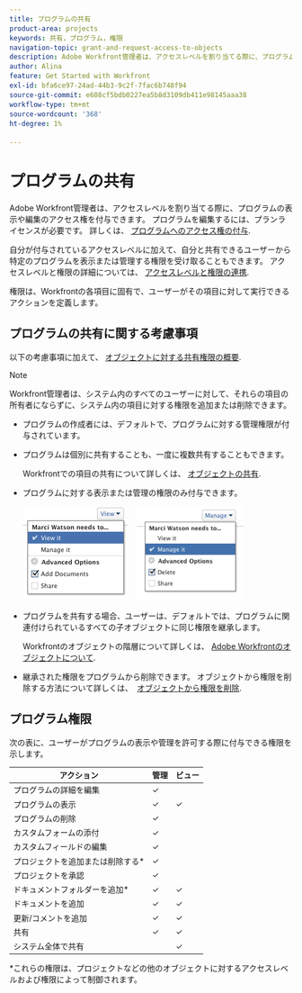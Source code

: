 ```yaml
---
title: プログラムの共有
product-area: projects
keywords: 共有，プログラム，権限
navigation-topic: grant-and-request-access-to-objects
description: Adobe Workfront管理者は、アクセスレベルを割り当てる際に、プログラムの表示や編集のアクセス権を付与できます。 プログラムを編集するには、プランライセンスが必要です。
author: Alina
feature: Get Started with Workfront
exl-id: bfa6ce97-24ad-44b3-9c2f-7fac6b748f94
source-git-commit: e608cf5bdb0227ea5b8d3109db411e98145aaa38
workflow-type: tm+mt
source-wordcount: '368'
ht-degree: 1%

---
```


# プログラムの共有

Adobe Workfront管理者は、アクセスレベルを割り当てる際に、プログラムの表示や編集のアクセス権を付与できます。 プログラムを編集するには、プランライセンスが必要です。 詳しくは、 [プログラムへのアクセス権の付与](../../administration-and-setup/add-users/configure-and-grant-access/grant-access-programs.md).

自分が付与されているアクセスレベルに加えて、自分と共有できるユーザーから特定のプログラムを表示または管理する権限を受け取ることもできます。 アクセスレベルと権限の詳細については、 [アクセスレベルと権限の連携](../../administration-and-setup/add-users/access-levels-and-object-permissions/how-access-levels-permissions-work-together.md).

権限は、Workfrontの各項目に固有で、ユーザーがその項目に対して実行できるアクションを定義します。

## プログラムの共有に関する考慮事項

以下の考慮事項に加えて、 [オブジェクトに対する共有権限の概要](../../workfront-basics/grant-and-request-access-to-objects/sharing-permissions-on-objects-overview.md).

>[!NOTE]
>
>Workfront管理者は、システム内のすべてのユーザーに対して、それらの項目の所有者にならずに、システム内の項目に対する権限を追加または削除できます。

* プログラムの作成者には、デフォルトで、プログラムに対する管理権限が付与されています。

* プログラムは個別に共有することも、一度に複数共有することもできます。

   Workfrontでの項目の共有について詳しくは、 [オブジェクトの共有](../../workfront-basics/grant-and-request-access-to-objects/share-an-object.md).

* プログラムに対する表示または管理の権限のみ付与できます。

   ![](assets/screen-shot-2014-01-23-at-12.45.15-pm.png)    ![](assets/screen-shot-2014-01-22-at-10.03.43-am-190x167.png)

* プログラムを共有する場合、ユーザーは、デフォルトでは、プログラムに関連付けられているすべての子オブジェクトに同じ権限を継承します。

   Workfrontのオブジェクトの階層について詳しくは、 [Adobe Workfrontのオブジェクトについて](../../workfront-basics/navigate-workfront/workfront-navigation/understand-objects.md).

* 継承された権限をプログラムから削除できます。 オブジェクトから権限を削除する方法について詳しくは、  [オブジェクトから権限を削除](../../workfront-basics/grant-and-request-access-to-objects/remove-permissions-from-objects.md).

## プログラム権限

次の表に、ユーザーがプログラムの表示や管理を許可する際に付与できる権限を示します。

| **アクション** | **管理** | **ビュー** |
|---|---|---|
| プログラムの詳細を編集 | ✓ |   |
| プログラムの表示 | ✓ | ✓ |
| プログラムの削除 | ✓ |   |
| カスタムフォームの添付 | ✓ |   |
| カスタムフィールドの編集 | ✓ |   |
| プロジェクトを追加または削除する&#42; | ✓ |   |
| プロジェクトを承認 | ✓ |   |
| ドキュメントフォルダーを追加&#42; | ✓ | ✓ |
| ドキュメントを追加 | ✓ | ✓ |
| 更新/コメントを追加 | ✓ | ✓ |
| 共有 | ✓ | ✓ |
| システム全体で共有 |   | ✓ |

*これらの権限は、プロジェクトなどの他のオブジェクトに対するアクセスレベルおよび権限によって制御されます。 
